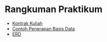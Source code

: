 # Rangkuman Praktikum

* [Kontrak Kuliah](00/kontrak.md)
* [Contoh Penerapan Basis Data](01/01.contoh-penerapan-basis-data.md)
* [ERD](02/02.ERD.md)

